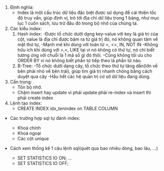 1. Định nghĩa:
    - Index  là một cấu trúc dữ liệu đặc biệt được sử dụng để cải thiện tốc độ truy vấn, giúp định vị, trỏ tới địa chỉ dữ liệu trong 1 bảng, như mục lục 1 cuốn sách, lưu trữ đâu đó trong bộ nhớ của chúng ta.
2. Các kiểu index:
    1. Hash index: 
        -Được tổ chức dưới dạng key-value với key là giá trị của cột, value là địa chỉ được băm ra từ giá trị đó, nó không quan tâm về mặt thứ tự, 
        -Mạnh mẽ khi dùng với toán tử =, <>, IN, NOT IN
        -Không hữu ích khi dùng với >,<, LIKE tại vì nó không có thứ tự, nó chỉ biết tương ứng với chuỗi là 1 mã số gì đó thôi.
        -Cũng không tối ưu cho ORDER BY vì nó không biết phần tử tiếp theo là phần tử nào.
    2. B-Tree:
        -Tổ chức dưới dạng cây, tổ chức theo thứ tự tăng dần(lớn về bên phải nhỏ về bên trái), giúp tìm giá trị nhanh chóng bằng cách duyệt qua cây
        -Hầu hết các hệ quản trị cơ sở dữ liệu đang dùng.
3. Cẩn trọng:
    - Tốn bộ nhớ.
    - Chậm insert hay update vì phải update phải re-index và insert thì phải create index
4. Lệnh tạo index:
    - CREATE INDEX idx_tenindex on TABLE COLUMN

* Các trường hợp sql tự đánh index:
    - Khoá chính
    - Khoá ngoại
    - Các cột unique

* Cách xem thống kê 1 câu lệnh sql(quét qua bao nhiêu dòng, bao lâu, ...)
    - SET STATISTICS IO ON;
        ...
    - SET STATISTICS IO OFF;